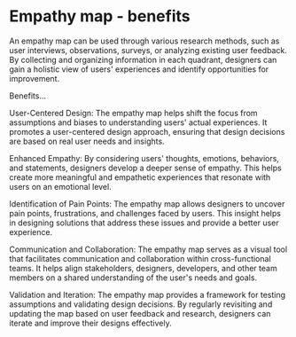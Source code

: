 # Empathy map - benefits

An empathy map can be used through various research methods, such as user interviews, observations, surveys, or analyzing existing user feedback. By collecting and organizing information in each quadrant, designers can gain a holistic view of users' experiences and identify opportunities for improvement.

Benefits…

User-Centered Design: The empathy map helps shift the focus from assumptions and biases to understanding users' actual experiences. It promotes a user-centered design approach, ensuring that design decisions are based on real user needs and insights.

Enhanced Empathy: By considering users' thoughts, emotions, behaviors, and statements, designers develop a deeper sense of empathy. This helps create more meaningful and empathetic experiences that resonate with users on an emotional level.

Identification of Pain Points: The empathy map allows designers to uncover pain points, frustrations, and challenges faced by users. This insight helps in designing solutions that address these issues and provide a better user experience.

Communication and Collaboration: The empathy map serves as a visual tool that facilitates communication and collaboration within cross-functional teams. It helps align stakeholders, designers, developers, and other team members on a shared understanding of the user's needs and goals.

Validation and Iteration: The empathy map provides a framework for testing assumptions and validating design decisions. By regularly revisiting and updating the map based on user feedback and research, designers can iterate and improve their designs effectively.

